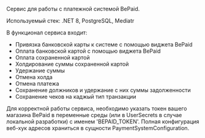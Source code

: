 Сервис для работы с платежной системой BePaid. 

Используемый стек: .NET 8, PostgreSQL, Mediatr

В функционал сервиса входит: 
  - Привязка банковской карты к системе с помощью виджета BePaid
  - Оплата банковской картой с помощью виджета BePaid
  - Оплата сохраненной картой
  - Холдирование суммы сохраненной картой
  - Удержание суммы
  - Отмена холда
  - Отмена платежа
  - Сохранение должников и удержание с них суммы задолженности
  - Сохранение чеков на каджый тип транзакции

Для корректной работы сервиса, необходимо указать токен вашего магазина BePaid в переменные среды (или в UserSecrets в случае локальной разработки) с именем 'BEPAID_TOKEN'.
Полная конфигурация веб-хук адресов храниться в сущности PaymentSystemConfiguration. 
